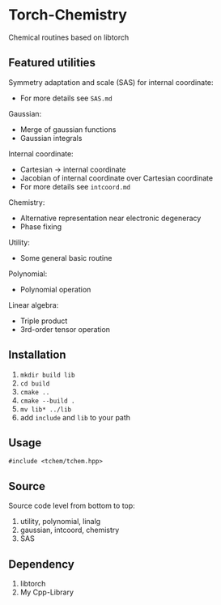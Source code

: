 # Torch-Chemistry
Chemical routines based on libtorch

## Featured utilities
Symmetry adaptation and scale (SAS) for internal coordinate:
* For more details see `SAS.md`

Gaussian:
* Merge of gaussian functions
* Gaussian integrals

Internal coordinate:
* Cartesian -> internal coordinate
* Jacobian of internal coordinate over Cartesian coordinate
* For more details see `intcoord.md`

Chemistry:
* Alternative representation near electronic degeneracy
* Phase fixing

Utility:
* Some general basic routine

Polynomial:
* Polynomial operation

Linear algebra:
* Triple product
* 3rd-order tensor operation

## Installation
1. `mkdir build lib`
2. `cd build`
3. `cmake ..`
4. `cmake --build .`
5. `mv lib* ../lib`
6. add `include` and `lib` to your path

## Usage
`#include <tchem/tchem.hpp>`

## Source
Source code level from bottom to top:
1. utility, polynomial, linalg
2. gaussian, intcoord, chemistry
3. SAS

## Dependency
1. libtorch
2. My Cpp-Library
